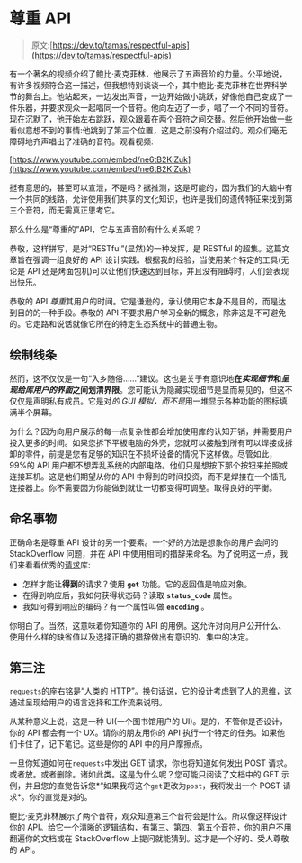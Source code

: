 # 尊重 API

> 原文:[https://dev.to/tamas/respectful-apis](https://dev.to/tamas/respectful-apis)

有一个著名的视频介绍了鲍比·麦克菲林，他展示了五声音阶的力量。公平地说，有许多视频符合这一描述，但我想特别谈谈一个，其中鲍比·麦克菲林在世界科学节的舞台上。他站起来，一边发出声音，一边开始做小跳跃，好像他自己变成了一件乐器，并要求观众一起唱同一个音符。他向左迈了一步，唱了一个不同的音符。现在沉默了，他开始左右跳跃，观众跟着在两个音符之间交替。然后他开始做一些看似意想不到的事情:他跳到了第三个位置，这是之前没有介绍过的。观众们毫无障碍地齐声唱出了准确的音符。观看视频:

[https://www.youtube.com/embed/ne6tB2KiZuk](https://www.youtube.com/embed/ne6tB2KiZuk)

挺有意思的，甚至可以宣泄，不是吗？据推测，这是可能的，因为我们的大脑中有一个共同的线路，允许使用我们共享的文化知识，也许是我们的遗传特征来找到第三个音符，而无需真正思考它。

那么什么是“尊重的”API，它与五声音阶有什么关系呢？

恭敬，这样拼写，是对“RESTful”(显然)的一种发挥，是 RESTful 的超集。这篇文章旨在强调一组良好的 API 设计实践。根据我的经验，当使用某个特定的工具(无论是 API 还是烤面包机)可以让他们快速达到目标，并且没有阻碍时，人们会表现出快乐。

恭敬的 API *尊重*其用户的时间。它是谦逊的，承认使用它本身不是目的，而是达到目的的一种手段。恭敬的 API 不要求用户学习全新的概念，除非这是不可避免的。它走路和说话就像它所在的特定生态系统中的普通生物。

## [](#drawing-the-line)绘制线条

然而，这不仅仅是一句“入乡随俗……”建议。这也是关于有意识地**在*实现细节*和*呈现给库用户的界面*之间划清界限**。您可能认为隐藏实现细节是显而易见的，但这不仅仅是声明私有成员。它是对*的 GUI 模拟，而不是*用一堆显示各种功能的图标填满半个屏幕。

为什么？因为向用户展示的每一点复杂性都会增加使用库的认知开销，并需要用户投入更多的时间。如果您拆下平板电脑的外壳，您就可以接触到所有可以焊接或拆卸的零件，前提是您有足够的知识在不损坏设备的情况下这样做。尽管如此，99%的 API 用户都不想弄乱系统的内部电路。他们只是想按下那个按钮来拍照或连接耳机。这是他们期望从你的 API 中得到的时间投资，而不是焊接在一个插孔连接器上。你不需要因为你能做到就让一切都变得可调整。取得良好的平衡。

## [](#naming-things)命名事物

正确命名是尊重 API 设计的另一个要素。一个好的方法是想象你的用户会问的 StackOverflow 问题，并在 API 中使用相同的措辞来命名。为了说明这一点，我们来看看优秀的[请求](http://docs.python-requests.org/en/master/)库:

*   怎样才能让**得到**的请求？使用 **`get`** 功能。它的返回值是响应对象。
*   在得到响应后，我如何获得状态码？读取 **`status_code`** 属性。
*   我如何得到响应的编码？有一个属性叫做 **`encoding`** 。

你明白了。当然，这意味着你知道你的 API 的用例。这允许对向用户公开什么、使用什么样的缺省值以及选择正确的措辞做出有意识的、集中的决定。

## [](#the-third-note)第三注

`requests`的座右铭是“人类的 HTTP”。换句话说，它的设计考虑到了人的思维，这通过呈现给用户的语言选择和工作流来说明。

从某种意义上说，这是一种 UI(一个图书馆用户的 UI)。是的，不管你是否设计，你的 API 都会有一个 UX。请你的朋友用你的 API 执行一个特定的任务。如果他们卡住了，记下笔记。这些是你的 API 中的用户摩擦点。

一旦你知道如何在`requests`中发出 GET 请求，你也将知道如何发出 POST 请求。或者放。或者删除。诸如此类。这是为什么呢？您可能只阅读了文档中的 GET 示例，并且您的直觉告诉您*“如果我将这个`get`更改为`post`，我将发出一个 POST 请求*。你的直觉是对的。

鲍比·麦克菲林展示了两个音符，观众知道第三个音符会是什么。所以像这样设计你的 API。给它一个清晰的逻辑结构，有第三、第四、第五个音符，你的用户不用翻遍你的文档或在 StackOverflow 上提问就能猜到。这才是一个好的、受人尊敬的 API。
